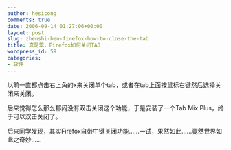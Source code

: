 ```yaml
---
author: hesicong
comments: true
date: 2006-09-14 01:27:06+00:00
layout: post
slug: zhenshi-ben-firefox-how-to-close-the-tab
title: 真是笨，Firefox如何关闭TAB
wordpress_id: 59
categories:
- 软件
---
```



以前一直都点击右上角的x来关闭单个tab，或者在tab上面按鼠标右键然后选择关闭来关闭。

后来觉得怎么那么郁闷没有双击关闭这个功能，于是安装了一个Tab Mix Plus，终于可以双击关闭了。

后来同学发现，其实Firefox自带中键关闭功能……一试，果然如此……竟然世界如此之奇妙……
